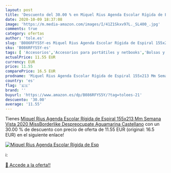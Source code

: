 ```yaml
---
layout: post
title: 'Descuento del 30.00 % en Miquel Rius Agenda Escolar Rígida de Esp'
date: 2020-10-09 18:37:08
image: 'https://m.media-amazon.com/images/I/41Z1Skxv97L._SL400_.jpg'
comments: true
category: ofertas
author: 'tole.es'
slug: 'B086RFYS5Y-es Miquel Rius Agenda Escolar Rígida de Espiral 155x213 Mm...'
sku: 'B086RFYS5Y-es'
tags: [ 'Accesorios','Accesorios para portátiles y netbooks','Bolsas y fundas para portátiles y netbooks','Bolígrafos, lápices y útiles de escritura','Equipaje','Informática','Mochilas','Mochilas para portátiles y netbooks','Mochilas tipo casual','Oficina y papelería','Rotuladores permanentes','Rotuladores y subrayadores','escolar','miquel','rius', ]
actualPrice: 11.55 EUR
currency: EUR
price: 11.55
comparePrice: 16.5 EUR
prodname: 'Miquel Rius Agenda Escolar Rígida de Espiral 155x213 Mm Semana Vista 2020 MissBorderlike Despreocupate Aguamarina Castellano'
country: 'es'
flag: '🇪🇸'
brand: ''
buyurl: 'https://www.amazon.es/dp/B086RFYS5Y/?tag=tolees-21'
descuento: '30.00'
average: '11.55'
---
```


Tienes [Miquel Rius Agenda Escolar Rígida de Espiral 155x213 Mm Semana Vista 2020 MissBorderlike Despreocupate Aguamarina Castellano](https://www.amazon.es/dp/B086RFYS5Y/?tag=tolees-21) con un 30.00 % de descuento con precio de oferta de 11.55 EUR (original: 16.5 EUR) en el siguiente enlace!

[![Miquel Rius Agenda Escolar Rígida de Esp](https://m.media-amazon.com/images/I/41Z1Skxv97L._SL400_.jpg)](https://www.amazon.es/dp/B086RFYS5Y/?tag=tolees-21)

ℹ️:


[🛒 Accede a la oferta!!](https://www.amazon.es/dp/B086RFYS5Y/?tag=tolees-21)
